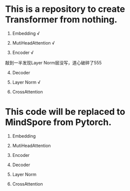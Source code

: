 # This is a repository to create Transformer from nothing.

1. Embedding  √

2. MutiHeadAttention √

3. Encoder √

敲到一半发现Layer Norm层没写，道心破碎了555

4. Decoder

5. Layer Norm √

6. CrossAttention

# This code will be replaced to MindSpore from Pytorch.

1. Embedding  

2. MutiHeadAttention 

3. Encoder

4. Decoder

5. Layer Norm 

6. CrossAttention

